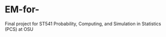 # EM-for-
Final project for ST541 Probability, Computing, and Simulation in Statistics (PCS) at OSU
